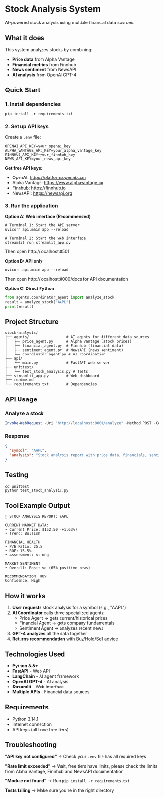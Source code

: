 # Stock Analysis System

AI-powered stock analysis using multiple financial data sources.

## What it does

This system analyzes stocks by combining:
- **Price data** from Alpha Vantage
- **Financial metrics** from Finnhub  
- **News sentiment** from NewsAPI
- **AI analysis** from OpenAI GPT-4

## Quick Start

### 1. Install dependencies
```
pip install -r requirements.txt
```

### 2. Set up API keys
Create a `.env` file:
```
OPENAI_API_KEY=your_openai_key
ALPHA_VANTAGE_API_KEY=your_alpha_vantage_key
FINNHUB_API_KEY=your_finnhub_key
NEWS_API_KEY=your_news_api_key
```

**Get free API keys:**
- OpenAI: https://platform.openai.com
- Alpha Vantage: https://www.alphavantage.co
- Finnhub: https://finnhub.io
- NewsAPI: https://newsapi.org

### 3. Run the application

**Option A: Web interface (Recommended)**
```
# Terminal 1: Start the API server
uvicorn api.main:app --reload

# Terminal 2: Start the web interface  
streamlit run streamlit_app.py
```
Then open http://localhost:8501

**Option B: API only**
```
uvicorn api.main:app --reload
```
Then open http://localhost:8000/docs for API documentation

**Option C: Direct Python**
```python
from agents.coordinator_agent import analyze_stock
result = analyze_stock("AAPL")
print(result)
```

## Project Structure

```
stock-analysis/
├── agents/                 # AI agents for different data sources
│   ├── price_agent.py      # Alpha Vantage (stock prices)
│   ├── financial_agent.py  # Finnhub (financial data)
│   ├── sentiment_agent.py  # NewsAPI (news sentiment)
│   └── coordinator_agent.py # AI coordination
├── api/
│   └── main.py             # FastAPI web server
├── unittest/
│   └── test_stock_analysis.py # Tests
├── streamlit_app.py        # Web dashboard
├── readme.md               
└── requirements.txt        # Dependencies
```

## API Usage

### Analyze a stock
```PowerShell
Invoke-WebRequest -Uri "http://localhost:8000/analyze" -Method POST -ContentType "application/json" -Body '{"symbol":"AAPL"}'
```

### Response
```json
{
  "symbol": "AAPL",
  "analysis": "Stock analysis report with price data, financials, sentiment, and recommendation..."
}
```

## Testing

```
cd unittest
python test_stock_analysis.py
```

## Tool Example Output

```
🎯 STOCK ANALYSIS REPORT: AAPL

CURRENT MARKET DATA:
• Current Price: $152.50 (+1.63%)
• Trend: Bullish

FINANCIAL HEALTH:
• P/E Ratio: 25.5
• ROE: 15.5%
• Assessment: Strong

MARKET SENTIMENT:
• Overall: Positive (65% positive news)

RECOMMENDATION: BUY
Confidence: High
```

## How it works

1. **User requests** stock analysis for a symbol (e.g., "AAPL")
2. **AI Coordinator** calls three specialized agents:
   - Price Agent → gets current/historical prices
   - Financial Agent → gets company fundamentals
   - Sentiment Agent → analyzes recent news
3. **GPT-4 analyzes** all the data together
4. **Returns recommendation** with Buy/Hold/Sell advice

## Technologies Used

- **Python 3.8+**
- **FastAPI** - Web API
- **LangChain** - AI agent framework
- **OpenAI GPT-4** - AI analysis
- **Streamlit** - Web interface
- **Multiple APIs** - Financial data sources

## Requirements

- Python 3.14.1 
- Internet connection
- API keys (all have free tiers)

## Troubleshooting

**"API key not configured"**
→ Check your `.env` file has all required keys

**"Rate limit exceeded"** 
→ Wait, free tiers have limits, please check the limits from Alpha Vantage, Finnhub and NewsAPI documentation

**"Module not found"**
→ Run `pip install -r requirements.txt`

**Tests failing**
→ Make sure you're in the right directory